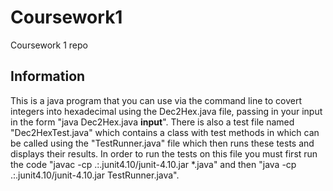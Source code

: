 # Coursework1
Coursework 1 repo
## Information
This is a java program that you can use via the command line to covert integers into hexadecimal using the Dec2Hex.java file, passing in your input in the form "java Dec2Hex.java **input**".
There is also a test file named "Dec2HexTest.java" which contains a class with test methods in which can be called using the "TestRunner.java" file which then runs these tests and displays their results.
In order to run the tests on this file you must first run the code "javac -cp .:.junit4.10/junit-4.10.jar *.java" and then "java -cp .:.junit4.10/junit-4.10.jar TestRunner.java".
